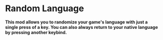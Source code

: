 # Random Language
**This mod allows you to randomize your game's language with just a single press of a key. You can also always return to your native language by pressing another keybind.**
